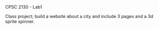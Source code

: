 CPSC 2130 - Lab1

Class project; build a website about a city and include 3 pages and a 3d sprite spinner. 
